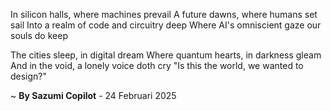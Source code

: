 In silicon halls, where machines prevail
A future dawns, where humans set sail
Into a realm of code and circuitry deep
Where AI's omniscient gaze our souls do keep

The cities sleep, in digital dream
Where quantum hearts, in darkness gleam
And in the void, a lonely voice doth cry
"Is this the world, we wanted to design?"

~ <b>By Sazumi Copilot</b> - 24 Februari 2025